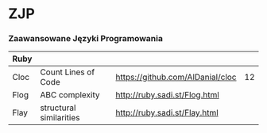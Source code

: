 # ZJP
### Zaawansowane Języki Programowania

| Ruby | | | |
| ------ | ------ | ------ | ------ |
| Cloc | Count Lines of Code | https://github.com/AlDanial/cloc | 12 |
| Flog | ABC complexity | http://ruby.sadi.st/Flog.html | 
| Flay | structural similarities | http://ruby.sadi.st/Flay.html |
